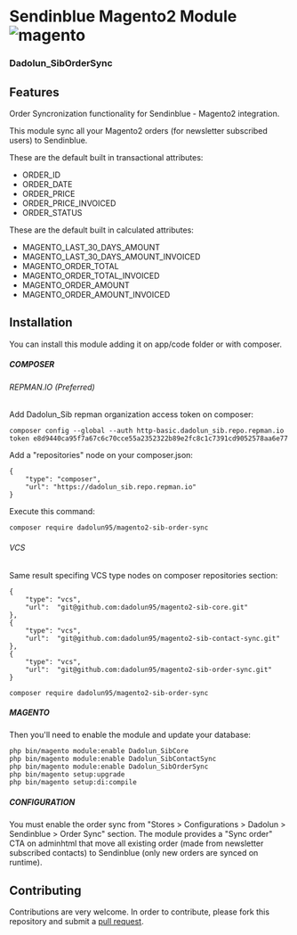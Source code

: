 # Sendinblue Magento2 Module <img src="https://avatars.githubusercontent.com/u/168457?s=40&v=4" alt="magento" />
### Dadolun_SibOrderSync

## Features
Order Syncronization functionality for Sendinblue - Magento2 integration.

This module sync all your Magento2 orders (for newsletter subscribed users) to Sendinblue.

These are the default built in transactional attributes:
- ORDER_ID
- ORDER_DATE
- ORDER_PRICE
- ORDER_PRICE_INVOICED
- ORDER_STATUS


These are the default built in calculated attributes:
- MAGENTO_LAST_30_DAYS_AMOUNT
- MAGENTO_LAST_30_DAYS_AMOUNT_INVOICED
- MAGENTO_ORDER_TOTAL
- MAGENTO_ORDER_TOTAL_INVOICED
- MAGENTO_ORDER_AMOUNT
- MAGENTO_ORDER_AMOUNT_INVOICED

## Installation
You can install this module adding it on app/code folder or with composer.
##### COMPOSER
###### REPMAN.IO (Preferred)
Add Dadolun_Sib repman organization access token on composer:
```
composer config --global --auth http-basic.dadolun_sib.repo.repman.io token e8d9440ca95f7a67c6c70cce55a2352322b89e2fc8c1c7391cd9052578aa6e77
```
Add a "repositories" node on your composer.json:
```
{
    "type": "composer", 
    "url": "https://dadolun_sib.repo.repman.io"
}
```
Execute this command:
```
composer require dadolun95/magento2-sib-order-sync
```
###### VCS 
Same result specifing VCS type nodes on composer repositories section:
```
{
    "type": "vcs",
    "url":  "git@github.com:dadolun95/magento2-sib-core.git"
},
{
    "type": "vcs",
    "url":  "git@github.com:dadolun95/magento2-sib-contact-sync.git"
},
{
    "type": "vcs",
    "url":  "git@github.com:dadolun95/magento2-sib-order-sync.git"
}
```
```
composer require dadolun95/magento2-sib-order-sync
```
##### MAGENTO
Then you'll need to enable the module and update your database:
```
php bin/magento module:enable Dadolun_SibCore
php bin/magento module:enable Dadolun_SibContactSync
php bin/magento module:enable Dadolun_SibOrderSync
php bin/magento setup:upgrade
php bin/magento setup:di:compile
```

##### CONFIGURATION
You must enable the order sync from "Stores > Configurations > Dadolun > Sendinblue > Order Sync" section.
The module provides a "Sync order" CTA on adminhtml that move all existing order (made from newsletter subscribed contacts) to Sendinblue (only new orders are synced on runtime).

## Contributing
Contributions are very welcome. In order to contribute, please fork this repository and submit a [pull request](https://docs.github.com/en/free-pro-team@latest/github/collaborating-with-issues-and-pull-requests/creating-a-pull-request).
